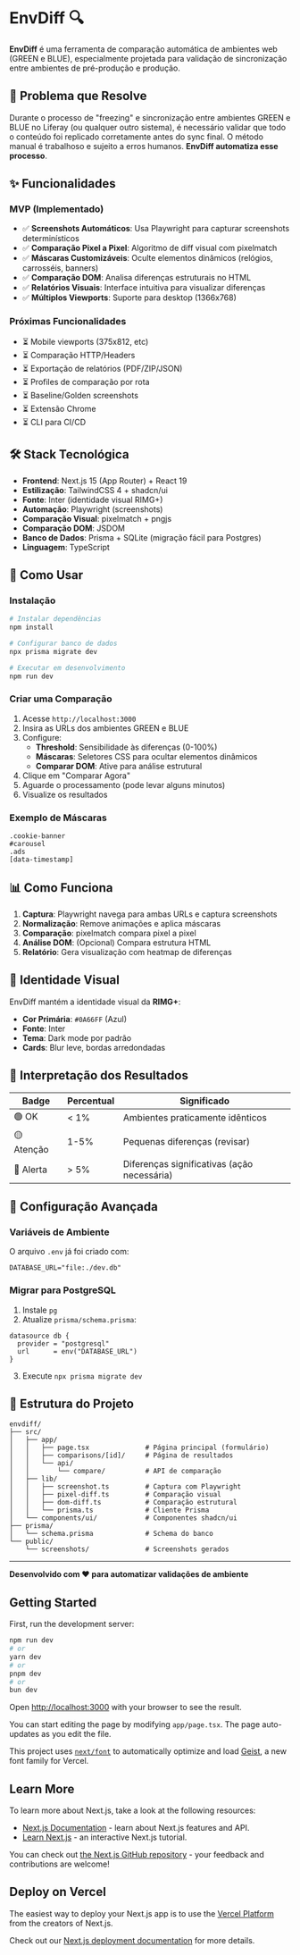 # EnvDiff 🔍

**EnvDiff** é uma ferramenta de comparação automática de ambientes web (GREEN e BLUE), especialmente projetada para validação de sincronização entre ambientes de pré-produção e produção.

## 🎯 Problema que Resolve

Durante o processo de "freezing" e sincronização entre ambientes GREEN e BLUE no Liferay (ou qualquer outro sistema), é necessário validar que todo o conteúdo foi replicado corretamente antes do sync final. O método manual é trabalhoso e sujeito a erros humanos. **EnvDiff automatiza esse processo**.

## ✨ Funcionalidades

### MVP (Implementado)

- ✅ **Screenshots Automáticos**: Usa Playwright para capturar screenshots determinísticos
- ✅ **Comparação Pixel a Pixel**: Algoritmo de diff visual com pixelmatch
- ✅ **Máscaras Customizáveis**: Oculte elementos dinâmicos (relógios, carrosséis, banners)
- ✅ **Comparação DOM**: Analisa diferenças estruturais no HTML
- ✅ **Relatórios Visuais**: Interface intuitiva para visualizar diferenças
- ✅ **Múltiplos Viewports**: Suporte para desktop (1366x768)

### Próximas Funcionalidades

- ⏳ Mobile viewports (375x812, etc)
- ⏳ Comparação HTTP/Headers
- ⏳ Exportação de relatórios (PDF/ZIP/JSON)
- ⏳ Profiles de comparação por rota
- ⏳ Baseline/Golden screenshots
- ⏳ Extensão Chrome
- ⏳ CLI para CI/CD

## 🛠️ Stack Tecnológica

- **Frontend**: Next.js 15 (App Router) + React 19
- **Estilização**: TailwindCSS 4 + shadcn/ui
- **Fonte**: Inter (identidade visual RIMG+)
- **Automação**: Playwright (screenshots)
- **Comparação Visual**: pixelmatch + pngjs
- **Comparação DOM**: JSDOM
- **Banco de Dados**: Prisma + SQLite (migração fácil para Postgres)
- **Linguagem**: TypeScript

## 🚀 Como Usar

### Instalação

```bash
# Instalar dependências
npm install

# Configurar banco de dados
npx prisma migrate dev

# Executar em desenvolvimento
npm run dev
```

### Criar uma Comparação

1. Acesse `http://localhost:3000`
2. Insira as URLs dos ambientes GREEN e BLUE
3. Configure:
   - **Threshold**: Sensibilidade às diferenças (0-100%)
   - **Máscaras**: Seletores CSS para ocultar elementos dinâmicos
   - **Comparar DOM**: Ative para análise estrutural
4. Clique em "Comparar Agora"
5. Aguarde o processamento (pode levar alguns minutos)
6. Visualize os resultados

### Exemplo de Máscaras

```
.cookie-banner
#carousel
.ads
[data-timestamp]
```

## 📊 Como Funciona

1. **Captura**: Playwright navega para ambas URLs e captura screenshots
2. **Normalização**: Remove animações e aplica máscaras
3. **Comparação**: pixelmatch compara pixel a pixel
4. **Análise DOM**: (Opcional) Compara estrutura HTML
5. **Relatório**: Gera visualização com heatmap de diferenças

## 🎨 Identidade Visual

EnvDiff mantém a identidade visual da **RIMG+**:
- **Cor Primária**: `#0A66FF` (Azul)
- **Fonte**: Inter
- **Tema**: Dark mode por padrão
- **Cards**: Blur leve, bordas arredondadas

## 📝 Interpretação dos Resultados

| Badge | Percentual | Significado |
|-------|-----------|-------------|
| 🟢 OK | < 1% | Ambientes praticamente idênticos |
| 🟡 Atenção | 1-5% | Pequenas diferenças (revisar) |
| 🔴 Alerta | > 5% | Diferenças significativas (ação necessária) |

## 🔧 Configuração Avançada

### Variáveis de Ambiente

O arquivo `.env` já foi criado com:

```env
DATABASE_URL="file:./dev.db"
```

### Migrar para PostgreSQL

1. Instale `pg`
2. Atualize `prisma/schema.prisma`:

```prisma
datasource db {
  provider = "postgresql"
  url      = env("DATABASE_URL")
}
```

3. Execute `npx prisma migrate dev`

## 📂 Estrutura do Projeto

```
envdiff/
├── src/
│   ├── app/
│   │   ├── page.tsx              # Página principal (formulário)
│   │   ├── comparisons/[id]/     # Página de resultados
│   │   └── api/
│   │       └── compare/          # API de comparação
│   ├── lib/
│   │   ├── screenshot.ts         # Captura com Playwright
│   │   ├── pixel-diff.ts         # Comparação visual
│   │   ├── dom-diff.ts           # Comparação estrutural
│   │   └── prisma.ts             # Cliente Prisma
│   └── components/ui/            # Componentes shadcn/ui
├── prisma/
│   └── schema.prisma             # Schema do banco
└── public/
    └── screenshots/              # Screenshots gerados
```

---

**Desenvolvido com ❤️ para automatizar validações de ambiente**


## Getting Started

First, run the development server:

```bash
npm run dev
# or
yarn dev
# or
pnpm dev
# or
bun dev
```

Open [http://localhost:3000](http://localhost:3000) with your browser to see the result.

You can start editing the page by modifying `app/page.tsx`. The page auto-updates as you edit the file.

This project uses [`next/font`](https://nextjs.org/docs/app/building-your-application/optimizing/fonts) to automatically optimize and load [Geist](https://vercel.com/font), a new font family for Vercel.

## Learn More

To learn more about Next.js, take a look at the following resources:

- [Next.js Documentation](https://nextjs.org/docs) - learn about Next.js features and API.
- [Learn Next.js](https://nextjs.org/learn) - an interactive Next.js tutorial.

You can check out [the Next.js GitHub repository](https://github.com/vercel/next.js) - your feedback and contributions are welcome!

## Deploy on Vercel

The easiest way to deploy your Next.js app is to use the [Vercel Platform](https://vercel.com/new?utm_medium=default-template&filter=next.js&utm_source=create-next-app&utm_campaign=create-next-app-readme) from the creators of Next.js.

Check out our [Next.js deployment documentation](https://nextjs.org/docs/app/building-your-application/deploying) for more details.

